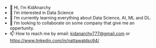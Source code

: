 - 👋 Hi, I’m KidAnarchy
- 👀 I’m interested in Data Science
- 🌱 I’m currently learning everything about Data Science, AI, ML and DL.
- 💞️ I’m looking to collaborate on some company that give me an oppertunity.
- 📫 How to reach me by email: kidanarchy777@gmail.com or https://www.linkedin.com/in/nattawatdsc64/

<!---
KidAnarchy/KidAnarchy is a ✨ special ✨ repository because its `README.md` (this file) appears on your GitHub profile.
You can click the Preview link to take a look at your changes.
--->

